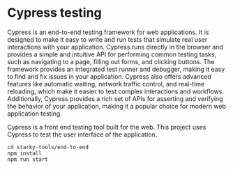 # Cypress testing

Cypress is an end-to-end testing framework for web applications. It is designed to make it easy to write and 
run tests that simulate real user interactions with your application. 
Cypress runs directly in the browser and provides a simple and intuitive API for performing common testing tasks, 
such as navigating to a page, filling out forms, and clicking buttons. 
The framework provides an integrated test runner and debugger, making it easy to find and fix issues in your application. 
Cypress also offers advanced features like automatic waiting, network traffic control, and real-time reloading, 
which make it easier to test complex interactions and workflows. Additionally, 
Cypress provides a rich set of APIs for asserting and verifying the behavior of your application, 
making it a popular choice for modern web application testing.

Cypress is a front end testing tool built for the web. 
This project uses Cypress to test the user interface of the application.

```
cd starky-tools/end-to-end
npm install
npm run start
```
